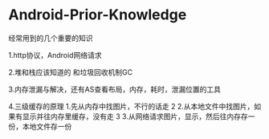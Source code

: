 # Android-Prior-Knowledge
经常用到的几个重要的知识

1.http协议，Android网络请求

2.堆和栈应该知道的  和垃圾回收机制GC

3.内存泄漏与解决，还有AS查看布局，内存，耗时，泄漏位置的工具

4.三级缓存的原理
 1.先从内存中找图片，不行的话走 2
 2.从本地文件中找图片，如果有显示并往内存里缓存，没有走 3
 3.从网络请求图片，显示，然后往内存存一份，本地文件存一份
